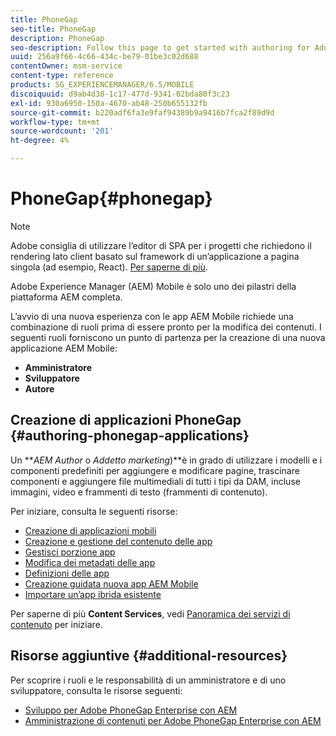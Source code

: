 ```yaml
---
title: PhoneGap
seo-title: PhoneGap
description: PhoneGap
seo-description: Follow this page to get started with authoring for Adobe PhoneGap Enterprise in AEM.
uuid: 256a9f66-4c66-434c-be79-01be3c02d688
contentOwner: msm-service
content-type: reference
products: SG_EXPERIENCEMANAGER/6.5/MOBILE
discoiquuid: d9ab4d38-1c17-477d-9341-02bda80f3c23
exl-id: 930a6950-150a-4670-ab48-250b655132fb
source-git-commit: b220adf6fa3e9faf94389b9a9416b7fca2f89d9d
workflow-type: tm+mt
source-wordcount: '201'
ht-degree: 4%

---
```


# PhoneGap{#phonegap}

>[!NOTE]
>
>Adobe consiglia di utilizzare l’editor di SPA per i progetti che richiedono il rendering lato client basato sul framework di un’applicazione a pagina singola (ad esempio, React). [Per saperne di più](/help/sites-developing/spa-overview.md).

Adobe Experience Manager (AEM) Mobile è solo uno dei pilastri della piattaforma AEM completa.

L’avvio di una nuova esperienza con le app AEM Mobile richiede una combinazione di ruoli prima di essere pronto per la modifica dei contenuti. I seguenti ruoli forniscono un punto di partenza per la creazione di una nuova applicazione AEM Mobile:

* **Amministratore**
* **Sviluppatore**
* **Autore**

## Creazione di applicazioni PhoneGap {#authoring-phonegap-applications}

Un ***AEM Author* o *Addetto marketing*)**è in grado di utilizzare i modelli e i componenti predefiniti per aggiungere e modificare pagine, trascinare componenti e aggiungere file multimediali di tutti i tipi da DAM, incluse immagini, video e frammenti di testo (frammenti di contenuto).

Per iniziare, consulta le seguenti risorse:

* [Creazione di applicazioni mobili](/help/mobile/phonegap-authoring-apps.md)
* [Creazione e gestione del contenuto delle app](/help/mobile/phonegap-manage-app-content.md)
* [Gestisci porzione app](/help/mobile/phonegap-app-details-tile.md)
* [Modifica dei metadati delle app](/help/mobile/phonegap-editmetadata.md)
* [Definizioni delle app](/help/mobile/phonegap-app-definitions.md)
* [Creazione guidata nuova app AEM Mobile](/help/mobile/phonegap-create-new-app.md)
* [Importare un’app ibrida esistente](/help/mobile/phonegap-adding-content-to-imported-app.md)

Per saperne di più **Content Services**, vedi [Panoramica dei servizi di contenuto](/help/mobile/develop-content-as-a-service.md) per iniziare.

## Risorse aggiuntive {#additional-resources}

Per scoprire i ruoli e le responsabilità di un amministratore e di uno sviluppatore, consulta le risorse seguenti:

* [Sviluppo per Adobe PhoneGap Enterprise con AEM](/help/mobile/developing-in-phonegap.md)
* [Amministrazione di contenuti per Adobe PhoneGap Enterprise con AEM](/help/mobile/administer-phonegap.md)
